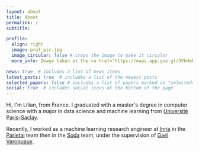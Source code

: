 ```yaml
---
layout: about
title: About
permalink: /
subtitle: 

profile:
  align: right
  image: prof_pic.jpg
  image_circular: false # crops the image to make it circular
  more_info: Image taken at the <a href="https://maps.app.goo.gl/3VkHmPRyWbLaCVUp9" target="_blank">Passerelle des Gorges du Lignon</a>, a beautiful place!

news: true  # includes a list of news items
latest_posts: true  # includes a list of the newest posts
selected_papers: false # includes a list of papers marked as "selected={true}"
social: true  # includes social icons at the bottom of the page
---
```


Hi, I'm Lilian, from France. I graduated with a master's degree in computer science with a major in data science and machine learning from [Université Paris-Saclay](https://en.wikipedia.org/wiki/Paris-Saclay_University).

Recently, I worked as a machine learning research engineer at [Inria](https://en.wikipedia.org/wiki/French_Institute_for_Research_in_Computer_Science_and_Automation) in the [Parietal](https://team.inria.fr/parietal/) team then in the [Soda](https://team.inria.fr/soda/) team, under the supervision of [Gaël Varoquaux](https://gael-varoquaux.info/about.html).

